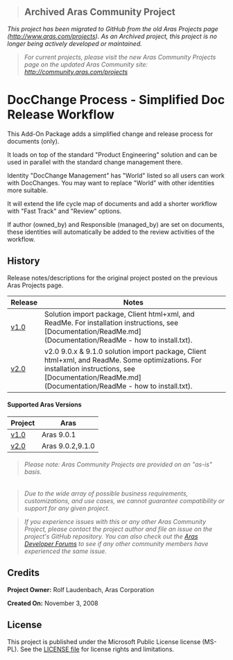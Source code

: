 >## Archived Aras Community Project
*This project has been migrated to GitHub from the old Aras Projects page (http://www.aras.com/projects). As an Archived project, this project is no longer being actively developed or maintained.*

>*For current projects, please visit the new Aras Community Projects page on the updated Aras Community site: http://community.aras.com/projects*

# DocChange Process - Simplified Doc Release Workflow

This Add-On Package adds a simplified change and release process for documents (only).

It loads on top of the standard "Product Engineering" solution and can be used in parallel with the standard change management there.

Identity "DocChange Management" has "World" listed so all users can work with DocChanges. You may want to replace "World" with other identities more suitable.

It will extend the life cycle map of documents and add a shorter workflow with "Fast Track" and "Review" options.

If author (owned_by) and Responsible (managed_by) are set on documents, these identities will automatically be added to the review activities of the workflow.

## History

Release notes/descriptions for the original project posted on the previous Aras Projects page.

Release | Notes
--------|--------
[v1.0](https://github.com/ArasLabs/simple-doc-change-process/releases/tag/v1.0) | Solution import package, Client html+xml, and ReadMe. For installation instructions, see [Documentation/ReadMe.md](Documentation/ReadMe - how to install.txt).
[v2.0](https://github.com/ArasLabs/simple-doc-change-process/releases/tag/v2.0) | v2.0	9.0.x & 9.1.0 solution import package, Client html+xml, and ReadMe. Some optimizations. For installation instructions, see [Documentation/ReadMe.md](Documentation/ReadMe - how to install.txt).

#### Supported Aras Versions

Project | Aras
--------|------
[v1.0](https://github.com/ArasLabs/simple-doc-change-process/releases/tag/v1.0) | Aras 9.0.1
[v2.0](https://github.com/ArasLabs/simple-doc-change-process/releases/tag/v2.0) | Aras 9.0.2,9.1.0

> ###### *Please note: Aras Community Projects are provided on an "as-is" basis.*

>*Due to the wide array of possible business requirements, customizations, and use cases, we cannot guarantee compatibility or support for any given project.*

>*If you experience issues with this or any other Aras Community Project, please contact the project author and file an issue on the project's GitHub repository. You can also check out the [Aras Developer Forums](http://community.aras.com/forums/) to see if any other community members have experienced the same issue.*

## Credits

**Project Owner:** Rolf Laudenbach, Aras Corporation

**Created On:** November 3, 2008

## License

This project is published under the Microsoft Public License license (MS-PL). See the [LICENSE file](./LICENSE.md) for license rights and limitations.
